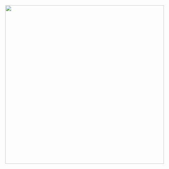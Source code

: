<img src="https://github.com/johnnyjana730/MVIN/blob/master/case_st/amazon-book_20core/uo_k_case_st.PNG" height="500">
